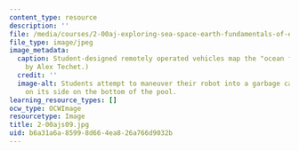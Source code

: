 ```yaml
---
content_type: resource
description: ''
file: /media/courses/2-00aj-exploring-sea-space-earth-fundamentals-of-engineering-design-spring-2009/b6a31a6a85998d664ea826a766d9032b_2-00ajs09.jpg
file_type: image/jpeg
image_metadata:
  caption: Student-designed remotely operated vehicles map the "ocean floor." (Image
    by Alex Techet.)
  credit: ''
  image-alt: Students attempt to maneuver their robot into a garbage can anchored
    on its side on the bottom of the pool.
learning_resource_types: []
ocw_type: OCWImage
resourcetype: Image
title: 2-00ajs09.jpg
uid: b6a31a6a-8599-8d66-4ea8-26a766d9032b
---
```


